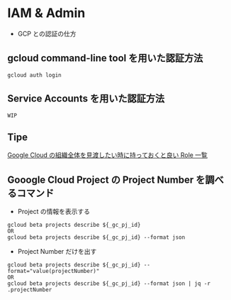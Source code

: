 # IAM & Admin

+ GCP との認証の仕方

## gcloud command-line tool を用いた認証方法

```
gcloud auth login
```

## Service Accounts を用いた認証方法

```
WIP
```

## Tipe

[Google Cloud の組織全体を見渡したい時に持っておくと良い Role 一覧](../cloud-resource-manager/README.md)

## Gooogle Cloud Project の Project Number を調べるコマンド

- Project の情報を表示する

```
gcloud beta projects describe ${_gc_pj_id}
OR
gcloud beta projects describe ${_gc_pj_id} --format json
```

- Project Number だけを出す

```
gcloud beta projects describe ${_gc_pj_id} --format="value(projectNumber)"
OR
gcloud beta projects describe ${_gc_pj_id} --format json | jq -r .projectNumber
```
